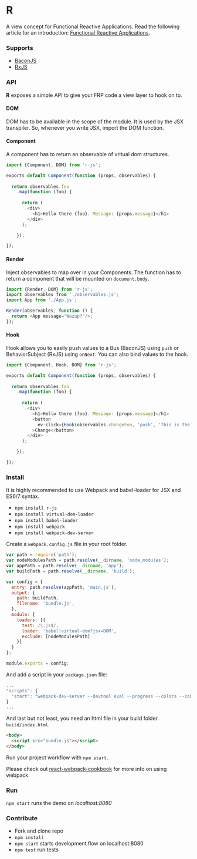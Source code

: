 # R
A view concept for Functional Reactive Applications. Read the following article for an introduction: [Functional Reactive Applications](http://christianalfoni.com/articles/2015_04_01_Functional-Reactive-Applications).

### Supports
- [BaconJS](https://baconjs.github.io/)
- [RxJS](http://xgrommx.github.io/rx-book/index.html)

### API
**R** exposes a simple API to give your FRP code a view layer to hook on to.

#### DOM
DOM has to be available in the scope of the module. It is used by the JSX transpiler. So, whenever you write JSX, import the DOM function.

#### Component
A component has to return an observable of vritual dom structures.
```js
import {Component, DOM} from 'r-js';

exports default Component(function (props, observables) {
  
  return observables.foo
    .map(function (foo) {
      
      return (
        <div>
          <h1>Hello there {foo}. Message: {props.message}</h1>
        </div>
      );

    });

});
```

#### Render
Inject observables to map over in your Components. The function has to return a component that will be mounted on `document.body`.
```js
import {Render, DOM} from 'r-js';
import observables from './observables.js';
import App from './App.js';

Render(observables, function () {
  return <App message="Wazup?"/>;
});

```

#### Hook
Hook allows you to easily push values to a Bus (BaconJS) using `push` or BehaviorSubject (RxJS) using `onNext`. You can also bind values to the hook.
```js
import {Component, Hook, DOM} from 'r-js';

exports default Component(function (props, observables) {
  
  return observables.foo
    .map(function (foo) {
      
      return (
        <div>
          <h1>Hello there {foo}. Message: {props.message}</h1>
          <button 
            ev-click={Hook(observables.changeFoo, 'push', 'This is the new value')}
          >Change</button>
        </div>
      );

    });

});
```

### Install
It is highly recommended to use Webpack and babel-loader for JSX and ES6/7 syntax.

- `npm install r-js`
- `npm install virtual-dom-loader`
- `npm install babel-loader`
- `npm install webpack`
- `npm install webpack-dev-server`

Create a `webpack.config.js` file in your root folder.

```js
var path = require('path');
var nodeModulesPath = path.resolve(__dirname, 'node_modules');
var appPath = path.resolve(__dirname, 'app');
var buildPath = path.resolve(__dirname, 'build');

var config = {
  entry: path.resolve(appPath, 'main.js'),
  output: {
    path: buildPath,
    filename: 'bundle.js',
  },
  module: {
    loaders: [{
      test: /\.js$/,
      loader: 'babel!virtual-dom?jsx=DOM',
      exclude: [nodeModulesPath]
    }]
  }
};

module.exports = config;
```

And add a script in your `package.json` file:
```js
...
"scripts": {
  "start": "webpack-dev-server --devtool eval --progress --colors --content-base build/",
}
...
```

And last but not least, you need an html file in your build folder. `build/index.html`.

```html
<body>
  <script src="bundle.js"></script>
</body>
```

Run your project workflow with `npm start`.

Please check out [react-webpack-cookbook](https://github.com/christianalfoni/react-webpack-cookbook/wiki) for more info on using webpack.

### Run
`npm start` runs the demo on *localhost:8080*

### Contribute
- Fork and clone repo
- `npm install`
- `npm start` starts development flow on localhost:8080
- `npm test` run tests

